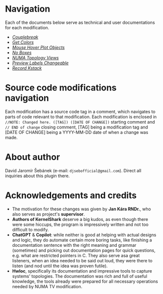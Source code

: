 # Navigation

Each of the documents below serve as technical and user documentations for each modification.

- *[Couplebreak](./couplebreak.md)*
- *[Get  Colors](./get-colors.md)*
- *[Mouse Hover Plot Objects](./mouse-hover-plot-objects.md)*
- *[No Boxes](./no-boxes.md)*
- *[NUMA Topology Views](./NUMA-topology-views.md)*
- *[Preview Labels Changeable](./preview-labels-changeable.md)*
- *[Record Kstack](./record-kstack.md)*

# Source code modifications navigation

Each modification has a source code tag in a comment, which navigates to parts of code relevant to that modification.
Each modification is enclosed in `//NOTE: Changed here. ([TAG]) ([DATE OF CHANGE])` starting comment and `// END of change`
closing comment, \[TAG\] being a modification tag and \[DATE OF CHANGE\] being a YYYY-MM-DD date of when a change was made.

# About author

David Jaromír Šebánek (e-mail: `djsebofficial@gmail.com`). Direct all inquiries about this plugin there.

# Acknowledgements and credits
- The motivation for these changes was given by **Jan Kára RNDr.**, who also serves as project's **supervisor**.
- **Authors of KernelShark** deserve a big kudos, as even though there were some hiccups, the program is impressively
  written and not too difficult to modify.
- **ChatGPT** & **Copilot**: while neither is good at helping with actual designs and logic, they do automate certain more
  boring tasks, like finishing a documentation sentence with the right meaning and grammar (sometimes) and picking out
  documentation pages for quick questions, e.g. what are restricted pointers in C. They also serve asa great listeners,
  when an idea needed to be said out loud, they were there to listen (and nod until the idea was proven futile).
- **Hwloc**, specifically its documentation and impressive tools to capture systems' topologies. The documentation was
  rich and full of useful knowledge, the tools already were prepared for all necessary operations needed by NUMA TV modification.